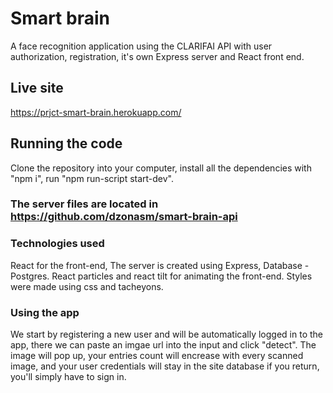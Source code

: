 # Smart brain

A face recognition application using the CLARIFAI API with user authorization, registration, it's own Express server and React front end.

## Live site

https://prjct-smart-brain.herokuapp.com/

## Running the code

Clone the repository into your computer, install all the dependencies with "npm i", run "npm run-script start-dev".

### The server files are located in https://github.com/dzonasm/smart-brain-api

### Technologies used

React for the front-end,
The server is created using Express,
Database - Postgres. React particles and react tilt for animating the front-end. Styles were made using css and tacheyons.

### Using the app

We start by registering a new user and will be automatically logged in to the app, there we can paste an imgae url into the input and click "detect". The image will pop up, your entries count will encrease with every scanned image, and your user credentials will stay in the site database if you return, you'll simply have to sign in.

